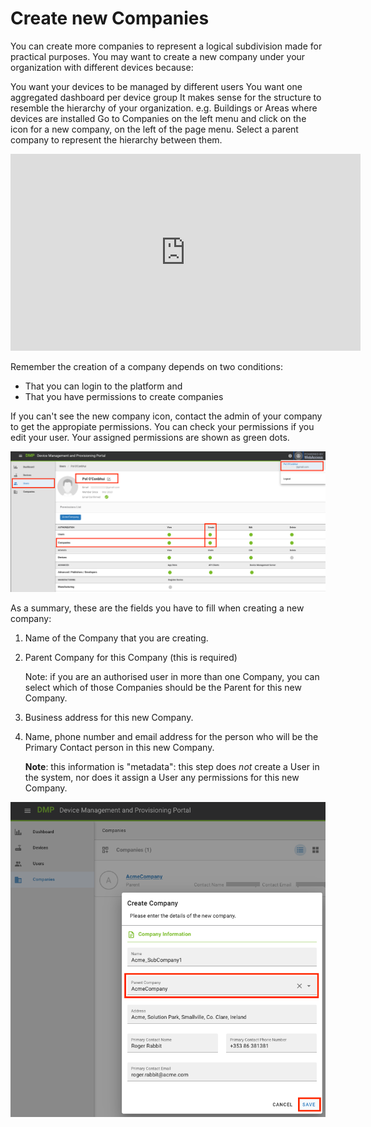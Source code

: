 # Create new Companies

You can create more companies to represent a logical subdivision made for practical purposes. You may want to create a new company under your organization with different devices because:

You want your devices to be managed by different users
You want one aggregated dashboard per device group
It makes sense for the structure to resemble the hierarchy of your organization. e.g. Buildings or Areas where devices are installed
Go to Companies on the left menu and click on the icon for a new company, on the left of the page menu. Select a parent company to represent the hierarchy between them.



<iframe width="560" height="315" src="https://www.youtube.com/embed/oHyHGEjnUY4" frameborder="0" allow="accelerometer; autoplay; encrypted-media; gyroscope; picture-in-picture" allowfullscreen></iframe>




Remember the creation of a company depends on two conditions:
- That you can login to the platform and
- That you have permissions to create companies

If you can't see the new company icon, contact the admin of your company to get the appropiate permissions.
You can check your permissions if you edit your user. Your assigned permissions are shown as green dots.

![permissions](./01_newCompanyPermissions.png)

As a summary, these are the fields you have to fill when creating a new company: 

1. Name of the Company that you are creating. 

2. Parent Company for this Company (this is required)

   Note: if you are an authorised user in more than one Company, you can select which of those Companies should be the Parent for this new Company.

3. Business address for this new Company.

4. Name, phone number and email address for the person who will be the Primary Contact person in this new Company. 

   **Note**: this information is "metadata": this step does _not_ create a User in the system, nor does it assign a User any permissions for this new Company. 

![createCompanyForm](./03_createForm.png)